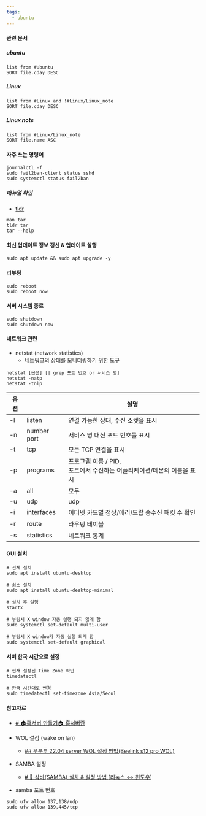 ```yaml
---
tags:
  - ubuntu
---
```


#### 관련 문서
##### ubuntu
```dataview
list from #ubuntu 
SORT file.cday DESC
```
##### Linux
```dataview
list from #Linux and !#Linux/Linux_note
SORT file.cday DESC
```
##### Linux note
```dataview
list from #Linux/Linux_note
SORT file.name ASC
```

#### 자주 쓰는 명령어
```shell
journalctl -f
sudo fail2ban-client status sshd
sudo systemctl status fail2ban
```

##### 매뉴얼 확인
- [tldr](Linux%20최신%20명령어#tldr) 
```shell
man tar
tldr tar
tar --help
```
#### 최신 업데이트 정보 갱신 & 업데이트 실행
```shell
sudo apt update && sudo apt upgrade -y
```

#### 리부팅
```shell
sudo reboot
sudo reboot now
```

#### 서버 시스템 종료
```shell
sudo shutdown
sudo shutdown now
```

#### 네트워크 관련
- netstat (network statistics)
	- 네트워크의 상태를 모니터링하기 위한 도구
```shell
netstat [옵션] [| grep 포트 번호 or 서비스 명]
netstat -natp
netstat -tnlp
```

| 옵션 |             | 설명                                                                       |
| ---- | ----------- | -------------------------------------------------------------------------- |
| -l   | listen      | 연결 가능한 상태, 수신 소켓을 표시                                         |
| -n   | number port | 서비스 명 대신 포트 번호를 표시                                            |
| -t   | tcp         | 모든 TCP 연결을 표시                                                       |
| -p   | programs    | 프로그램 이름 / PID, <br>포트에서 수신하는 어플리케이션/데몬의 이름을 표시 |
| -a   | all         | 모두                                                                       |
| -u   | udp         | udp                                                                        |
| -i   | interfaces  | 이더넷 카드별 정상/에러/드랍 송수신 패킷 수 확인                           |
| -r   | route       | 라우팅 테이블                                                              |
| -s   | statistics  | 네트워크 통계                                                              |

#### GUI 설치
```shell
# 전체 설치
sudo apt install ubuntu-desktop

# 최소 설치
sudo apt install ubuntu-desktop-minimal

# 설치 후 실행
startx

# 부팅시 X window 자동 실행 되지 않게 함
sudo systemctl set-default multi-user

# 부팅시 X window가 자동 실행 되게 함
sudo systemctl set-default graphical
```


#### 서버 한국 시간으로 설정
```shell
# 현재 설정된 Time Zone 확인
timedatectl

# 한국 시간대로 변경
sudo timedatectl set-timezone Asia/Seoul
```


#### 참고자료
- [# 🏠홈서버 만들기🏠 홈서버란](https://velog.io/@chch1213/build-home-server-1)

- WOL 설정 (wake on lan) 
	- [## 우분투 22.04 server WOL 설정 방법(Beelink s12 pro WOL)](https://engpro.tistory.com/m/434)

- SAMBA 설정
	- [# 🐧 삼바(SAMBA) 설치 & 설정 방법 [리눅스 ↔ 윈도우]](https://inpa.tistory.com/entry/LINUX-%F0%9F%93%9A-%EC%82%BC%EB%B0%94SAMBA-%EC%84%A4%EC%B9%98-%EC%84%A4%EC%A0%95-%E2%80%BB-%EC%B4%9D%EC%A0%95%EB%A6%AC)
- samba 포트 번호
```shell
sudo ufw allow 137,138/udp
sudo ufw allow 139,445/tcp
```
